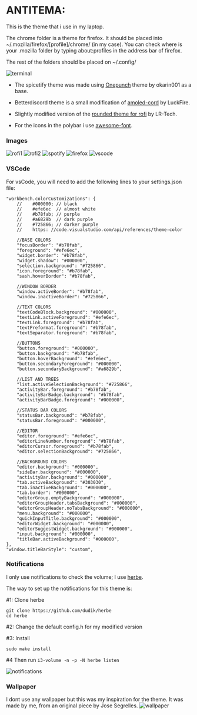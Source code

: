 # ANTITEMA:

This is the theme that i use in my laptop.

The chrome folder is a theme for firefox. It should be placed into ~/.mozilla/firefox/[profile]/chrome/ (in my case). You can check where is your .mozilla folder by typing about:profiles in the address bar of firefox.

The rest of the folders should be placed on ~/.config/

![terminal](screenshots/fetch.png)


- The spicetify theme was made using [Onepunch](https://github.com/okarin001/Onepunch) theme by okarin001 as a base.

- Betterdiscord theme is a small modification of [amoled-cord](https://github.com/LuckFire/amoled-cord) by LuckFire.
    
- Slightly modified version of the [rounded theme for rofi](https://github.com/lr-tech/rofi-themes-collection) by LR-Tech.
    

- For the icons in the polybar i use [awesome-font](https://fontawesome.com/).
    
    
### Images
![rofi1](screenshots/rofi_1.png)
![rofi2](screenshots/rofi_2.png)
![spotify](screenshots/spoti.png)
![firefox](screenshots/firefox.gif)
![vscode](screenshots/vscode.png)

### VSCode
For vsCode, you will need to add the following lines to your settings.json file:

```
"workbench.colorCustomizations": {
    //    #000000; // black
    //    #efe6ec  // almost white
    //    #b78fab; // purple
    //    #a6829b  // dark purple
    //    #725866; // darker purple   
    //    https: //code.visualstudio.com/api/references/theme-color

    //BASE COLORS
    "focusBorder": "#b78fab",
    "foreground": "#efe6ec",
    "widget.border": "#b78fab",
    "widget.shadow": "#000000",
    "selection.background": "#725866",
    "icon.foreground": "#b78fab",
    "sash.hoverBorder": "#b78fab",

    //WINDOW BORDER
    "window.activeBorder": "#b78fab",
    "window.inactiveBorder": "#725866",

    //TEXT COLORS
    "textCodeBlock.background": "#000000",
    "textLink.activeForeground": "#efe6ec",
    "textLink.foreground": "#b78fab",
    "textPreformat.foreground": "#b78fab",
    "textSeparator.foreground": "#b78fab",
 
    //BUTTONS
    "button.foreground": "#000000",
    "button.background": "#b78fab",
    "button.hoverBackground": "#efe6ec",
    "button.secondaryForeground": "#000000",
    "button.secondaryBackground": "#a6829b",

    //LIST AND TREES
    "list.activeSelectionBackground": "#725866",
    "activityBar.foreground": "#b78fab",
    "activityBarBadge.background": "#b78fab",
    "activityBarBadge.foreground": "#000000",

    //STATUS BAR COLORS
    "statusBar.background": "#b78fab",
    "statusBar.foreground": "#000000",

    //EDITOR 
    "editor.foreground": "#efe6ec",
    "editorLineNumber.foreground": "#b78fab",
    "editorCursor.foreground": "#b78fab",
    "editor.selectionBackground": "#725866",

    //BACKGROUND COLORS
    "editor.background": "#000000",
    "sideBar.background": "#000000",
    "activityBar.background": "#000000",
    "tab.activeBackground": "#303030",
    "tab.inactiveBackground": "#000000",
    "tab.border": "#000000",
    "editorGroup.emptyBackground": "#000000",
    "editorGroupHeader.tabsBackground": "#000000",
    "editorGroupHeader.noTabsBackground": "#000000",
    "menu.background": "#000000",
    "quickInputTitle.background": "#000000",
    "editorWidget.background": "#000000",
    "editorSuggestWidget.background": "#000000",
    "input.background": "#000000",
    "titleBar.activeBackground": "#000000",
},
"window.titleBarStyle": "custom",
```

### Notifications
I only use notifications to check the volume;
I use [herbe](https://github.com/dudik/herbe).

The way to set up the notifications for this theme is:

#1: Clone herbe
```
git clone https://github.com/dudik/herbe
cd herbe
```
#2: Change the default config.h for my modified version

#3: Install 
```
sudo make install
```
#4 Then run ```i3-volume -n -p -N herbe listen```

![notifications](screenshots/Notis.png)


### Wallpaper
I dont use any wallpaper but this was my inspiration for the theme.
It was made by me, from an original piece by Jose Segrelles.
![wallpaper](screenshots/Jose_Segrelles_El_alienigena_2.jpg) 
